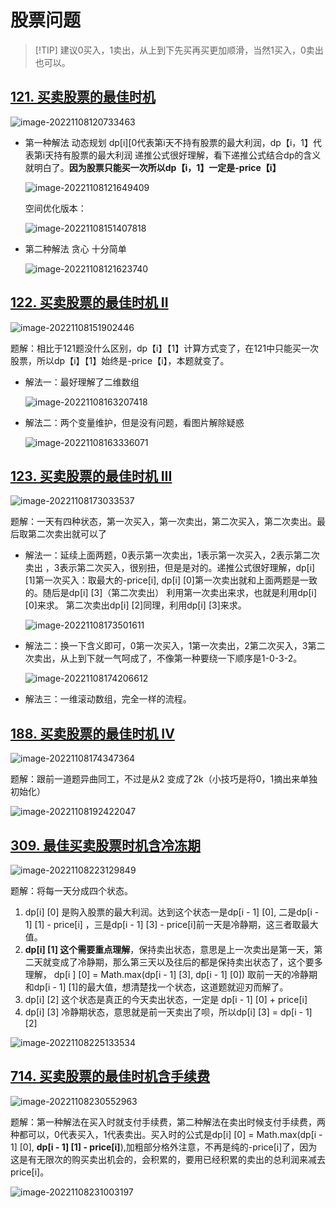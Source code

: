 #  股票问题

>  [!TIP] 建议0买入，1卖出，从上到下先买再买更加顺滑，当然1买入，0卖出也可以。

##  [121. 买卖股票的最佳时机](https://leetcode.cn/problems/best-time-to-buy-and-sell-stock/)

![image-20221108120733463](https://cdn.jsdelivr.net/gh/Miyuki7/image-host/blog-imgimage-20221108120733463.png)

* 第一种解法 动态规划  dp[i][0代表第i天不持有股票的最大利润，dp【i，1】代表第i天持有股票的最大利润  递推公式很好理解，看下递推公式结合dp的含义就明白了。**因为股票只能买一次所以dp【i，1】一定是-price【i】**

  ![image-20221108121649409](https://cdn.jsdelivr.net/gh/Miyuki7/image-host/blog-imgimage-20221108121649409.png)

  空间优化版本：

  ![image-20221108151407818](https://cdn.jsdelivr.net/gh/Miyuki7/image-host/blog-imgimage-20221108151407818.png)

* 第二种解法 贪心 十分简单

  ![image-20221108121623740](https://cdn.jsdelivr.net/gh/Miyuki7/image-host/blog-imgimage-20221108121623740.png)



##  [122. 买卖股票的最佳时机 II](https://leetcode.cn/problems/best-time-to-buy-and-sell-stock-ii/)

![image-20221108151902446](https://cdn.jsdelivr.net/gh/Miyuki7/image-host/blog-imgimage-20221108151902446.png)

题解：相比于121题没什么区别，dp【i】【1】计算方式变了，在121中只能买一次股票，所以dp【i】【1】始终是-price【i】，本题就变了。

* 解法一：最好理解了二维数组

  ![image-20221108163207418](https://cdn.jsdelivr.net/gh/Miyuki7/image-host/blog-imgimage-20221108163207418.png)

* 解法二：两个变量维护，但是没有问题，看图片解除疑惑

  ![image-20221108163336071](https://cdn.jsdelivr.net/gh/Miyuki7/image-host/blog-imgimage-20221108163336071.png)



##  [123. 买卖股票的最佳时机 III](https://leetcode.cn/problems/best-time-to-buy-and-sell-stock-iii/)

![image-20221108173033537](https://cdn.jsdelivr.net/gh/Miyuki7/image-host/blog-imgimage-20221108173033537.png)

题解：一天有四种状态，第一次买入，第一次卖出，第二次买入，第二次卖出。最后取第二次卖出就可以了

* 解法一：延续上面两题，0表示第一次卖出，1表示第一次买入，2表示第二次卖出 ，3表示第二次买入，很别扭，但是是对的。递推公式很好理解，dp[i] [1]第一次买入：取最大的-price[i],  dp[i] [0]第一次卖出就和上面两题是一致的。随后是dp[i] [3]（第二次卖出） 利用第一次卖出来求，也就是利用dp[i] [0]来求。 第二次卖出dp[i] [2]同理，利用dp[i] [3]来求。

  ![image-20221108173501611](https://cdn.jsdelivr.net/gh/Miyuki7/image-host/blog-imgimage-20221108173501611.png)

* 解法二：换一下含义即可，0第一次买入，1第一次卖出，2第二次买入，3第二次卖出，从上到下就一气呵成了，不像第一种要绕一下顺序是1-0-3-2。

  ![image-20221108174206612](https://cdn.jsdelivr.net/gh/Miyuki7/image-host/blog-imgimage-20221108174206612.png)

* 解法三：一维滚动数组，完全一样的流程。



##  [188. 买卖股票的最佳时机 IV](https://leetcode.cn/problems/best-time-to-buy-and-sell-stock-iv/)

![image-20221108174347364](https://cdn.jsdelivr.net/gh/Miyuki7/image-host/blog-imgimage-20221108174347364.png)

题解：跟前一道题异曲同工，不过是从2 变成了2k（小技巧是将0，1摘出来单独初始化）

![image-20221108192422047](https://cdn.jsdelivr.net/gh/Miyuki7/image-host/blog-imgimage-20221108192422047.png)

## [309. 最佳买卖股票时机含冷冻期](https://leetcode.cn/problems/best-time-to-buy-and-sell-stock-with-cooldown/)

![image-20221108223129849](https://cdn.jsdelivr.net/gh/Miyuki7/image-host/blog-imgimage-20221108223129849.png)

题解：将每一天分成四个状态。

1. dp[i] [0] 是购入股票的最大利润。达到这个状态一是dp[i - 1] [0], 二是dp[i - 1] [1] - price[i]  ，三是dp[i - 1] [3] - price[i]前一天是冷静期，这三者取最大值。
2. **dp[i] [1] 这个需要重点理解**，保持卖出状态，意思是上一次卖出是第一天，第二天就变成了冷静期，那么第三天以及往后的都是保持卖出状态了，这个要多理解， dp[i ] [0]  = Math.max(dp[i - 1] [3], dp[i - 1] [0]) 取前一天的冷静期和dp[i - 1] [1]的最大值，想清楚找一个状态，这道题就迎刃而解了。
3. dp[i] [2] 这个状态是真正的今天卖出状态，一定是 dp[i - 1] [0] + price[i]
4. dp[i] [3] 冷静期状态，意思就是前一天卖出了呗，所以dp[i] [3] = dp[i - 1] [2]

![image-20221108225133534](https://cdn.jsdelivr.net/gh/Miyuki7/image-host/blog-imgimage-20221108225133534.png)



##  [714. 买卖股票的最佳时机含手续费](https://leetcode.cn/problems/best-time-to-buy-and-sell-stock-with-transaction-fee/)

![image-20221108230552963](https://cdn.jsdelivr.net/gh/Miyuki7/image-host/blog-imgimage-20221108230552963.png)

题解：第一种解法在买入时就支付手续费，第二种解法在卖出时候支付手续费，两种都可以，0代表买入，1代表卖出。买入时的公式是dp[i] [0] = Math.max(dp[i - 1] [0], **dp[i - 1] [1] - price[i]**),加粗部分格外注意，不再是纯的-price[i]了，因为这是有无限次的购买卖出机会的，会积累的，要用已经积累的卖出的总利润来减去price[i]。

![image-20221108231003197](https://cdn.jsdelivr.net/gh/Miyuki7/image-host/blog-imgimage-20221108231003197.png)